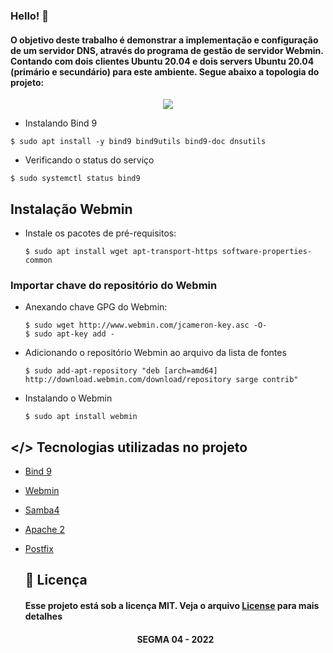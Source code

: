 ### Hello! :wave:

<div>
    <h4>
        O objetivo deste trabalho é demonstrar a implementação e configuração de um servidor DNS, através do programa de gestão de servidor Webmin.
        Contando com dois clientes Ubuntu 20.04 e dois servers Ubuntu 20.04 (primário e secundário) para este ambiente.
        Segue abaixo a topologia do projeto:
    </h4>
    <p 
        align="center" 
        style="max-width: 100%;"
    >
        <img src="https://ibb.co/zr1hHLX" style=""/>
    </p>

- Instalando Bind 9

```
$ sudo apt install -y bind9 bind9utils bind9-doc dnsutils
```

- Verificando o status do serviço

```
$ sudo systemctl status bind9
```

## Instalação Webmin

- Instale os pacotes de pré-requisitos:

  ```
  $ sudo apt install wget apt-transport-https software-properties-common
  ```

### Importar chave do repositório do Webmin

- Anexando chave GPG do Webmin:

  ```
  $ sudo wget http://www.webmin.com/jcameron-key.asc -O-
  $ sudo apt-key add -
  ```

- Adicionando o repositório Webmin ao arquivo da lista de fontes

  ```
  $ sudo add-apt-repository "deb [arch=amd64] http://download.webmin.com/download/repository sarge contrib"
  ```

- Instalando o Webmin

  ```
  $ sudo apt install webmin
  ```

## </> Tecnologias utilizadas no projeto

- <a href="https://www.isc.org/bind/" target="_blank">Bind 9</a>
- <a href="https://www.webmin.com/" target="_blank">Webmin</a>
- <a href="https://www.samba.org/" target="_blank">Samba4</a>
- <a href="https://www.apache.org/" target="_blank">Apache 2</a>
- <a href="https://www.postfix.org/" target="_blank">Postfix</a>
    ## :page_with_curl: Licença

    <h4>Esse projeto está sob a licença MIT. Veja o arquivo <a href="https://github.com/FabioSM02/Planejamento-e-Implementacao-de-Servicos/blob/day01/LICENSE" target="_blank">License</a> para mais detalhes</h4>

    <h4 align="center">SEGMA 04 - 2022</h4>
</div>
